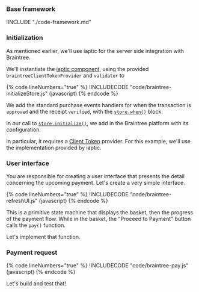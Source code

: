 
### Base framework

!INCLUDE "./code-framework.md"

### Initialization

As mentioned earlier, we'll use iaptic for the server side integration with Braintree.

We'll instantiate the [iaptic component](https://github.com/j3k0/cordova-plugin-purchase/blob/v13/api/classes/CdvPurchase.Iaptic.md), using the provided `braintreeClientTokenProvider` and `validator` to 

{% code lineNumbers="true" %}
!INCLUDECODE "code/braintree-initializeStore.js" (javascript)
{% endcode %}

We add the standard purchase events handlers for when the transaction is `approved` and the receipt `verified`, with the [`store.when()`](https://github.com/j3k0/cordova-plugin-purchase/blob/v13/api/classes/CdvPurchase.Store.md#when) block.

In our call to [`store.initialize()`](https://github.com/j3k0/cordova-plugin-purchase/blob/v13/api/classes/CdvPurchase.Store.md#initialize), we add in the Braintree platform with its configuration.

In particular, it requires a [Client Token](https://developer.paypal.com/braintree/docs/guides/authorization/client-token) provider. For this example, we'll use the implementation provided by iaptic.

### User interface

You are responsible for creating a user interface that presents the detail concerning the upcoming payment. Let's create a very simple interface.

{% code lineNumbers="true" %}
!INCLUDECODE "code/braintree-refreshUI.js" (javascript)
{% endcode %}

This is a primitive state machine that displays the basket, then the progress of the payment flow. While in the basket, the "Proceed to Payment" button calls the `pay()` function.

Let's implement that function.

### Payment request

{% code lineNumbers="true" %}
!INCLUDECODE "code/braintree-pay.js" (javascript)
{% endcode %}

Let's build and test that!